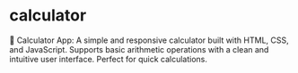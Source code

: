 # calculator
🧮 Calculator App: A simple and responsive calculator built with HTML, CSS, and JavaScript. Supports basic arithmetic operations with a clean and intuitive user interface. Perfect for quick calculations.

